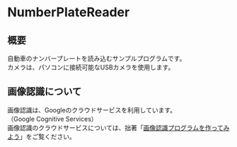 # NumberPlateReader
## 概要
自動車のナンバープレートを読み込むサンプルプログラムです。  
カメラは、パソコンに接続可能なUSBカメラを使用します。
## 画像認識について
画像認識は、Googleのクラウドサービスを利用しています。  
（Google Cognitive Services）  
画像認識のクラウドサービスについては、拙著「[画像認識プログラムを作ってみよう](https://note.com/ikachi/m/m62ff88932ded)」をご覧ください。
